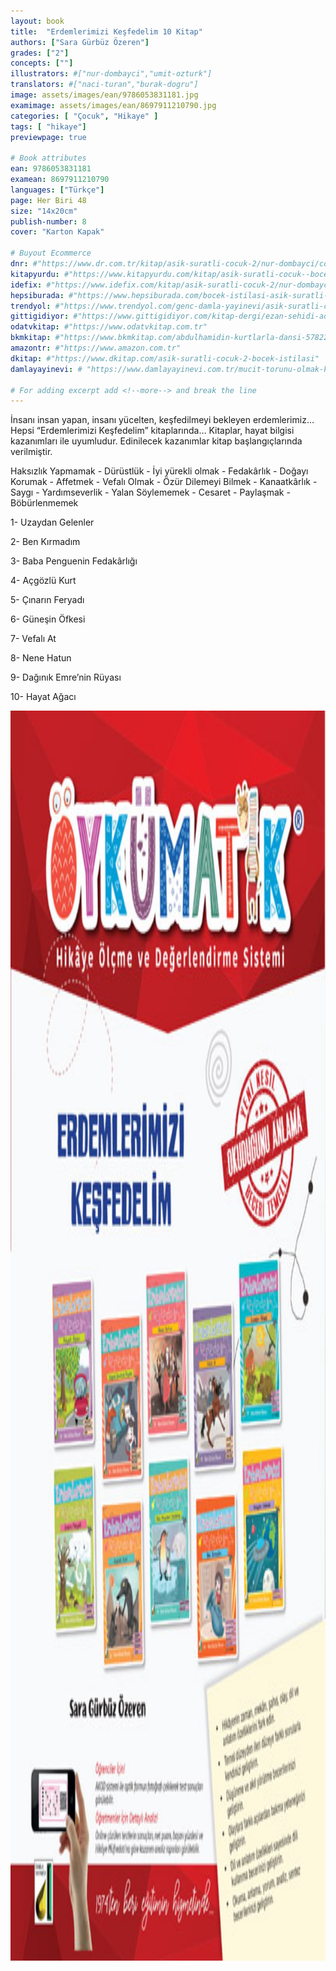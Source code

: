 ```yaml
---
layout: book
title:  "Erdemlerimizi Keşfedelim 10 Kitap"
authors: ["Sara Gürbüz Özeren"]
grades: ["2"]
concepts: [""]
illustrators: #["nur-dombayci","umit-ozturk"]
translators: #["naci-turan","burak-dogru"]
image: assets/images/ean/9786053831181.jpg
examimage: assets/images/ean/8697911210790.jpg
categories: [ "Çocuk", "Hikaye" ]
tags: [ "hikaye"]
previewpage: true

# Book attributes
ean: 9786053831181
examean: 8697911210790
languages: ["Türkçe"]
page: Her Biri 48
size: "14x20cm"
publish-number: 8
cover: "Karton Kapak"

# Buyout Ecommerce
dnr: #"https://www.dr.com.tr/kitap/asik-suratli-cocuk-2/nur-dombayci/cocuk-ve-genclik/genclik-10-yas/roman-oyku/urunno=0001812298001"
kitapyurdu: #"https://www.kitapyurdu.com/kitap/asik-suratli-cocuk--bocek-istilasi/502836.html&filter_name=As%C4%B1k+Suratl%C4%B1+%C3%87ocuk"
idefix: #"https://www.idefix.com/kitap/asik-suratli-cocuk-2/nur-dombayci/cocuk-ve-genclik/genclik-10-yas/roman-oyku/urunno=0001812298001"
hepsiburada: #"https://www.hepsiburada.com/bocek-istilasi-asik-suratli-cocuk-ve-onu-etkilemeyen-siradisi-olaylar-2-p-HBV00000OAK7R"
trendyol: #"https://www.trendyol.com/genc-damla-yayinevi/asik-suratli-cocuk-2-p-31619556"
gittigidiyor: #"https://www.gittigidiyor.com/kitap-dergi/ezan-sehidi-adnan-menderes_pdp_732728793"
odatvkitap: #"https://www.odatvkitap.com.tr"
bkmkitap: #"https://www.bkmkitap.com/abdulhamidin-kurtlarla-dansi-578226"
amazontr: #"https://www.amazon.com.tr"
dkitap: #"https://www.dkitap.com/asik-suratli-cocuk-2-bocek-istilasi"
damlayayinevi: # "https://www.damlayayinevi.com.tr/mucit-torunu-olmak-kolay-degil"

# For adding excerpt add <!--more--> and break the line
---
```

İnsanı insan yapan, insanı yücelten, keşfedilmeyi bekleyen erdemlerimiz…
Hepsi “Erdemlerimizi Keşfedelim” kitaplarında…
Kitaplar, hayat bilgisi kazanımları ile uyumludur. Edinilecek kazanımlar kitap başlangıçlarında verilmiştir.

Haksızlık Yapmamak - Dürüstlük - İyi yürekli olmak - Fedakârlık - Doğayı Korumak - Affetmek - Vefalı Olmak - Özür Dilemeyi Bilmek - Kanaatkârlık - Saygı - Yardımseverlik - Yalan Söylememek - Cesaret - Paylaşmak - Böbürlenmemek

1- Uzaydan Gelenler

2- Ben Kırmadım

3- Baba Penguenin Fedakârlığı

4- Açgözlü Kurt

5- Çınarın Feryadı

6- Güneşin Öfkesi

7- Vefalı At

8- Nene Hatun

9- Dağınık Emre’nin Rüyası

10- Hayat Ağacı

<img style="height: 50vh" src="/assets/images/ean/8697911210790.jpg" alt="">
<!--more--> 

